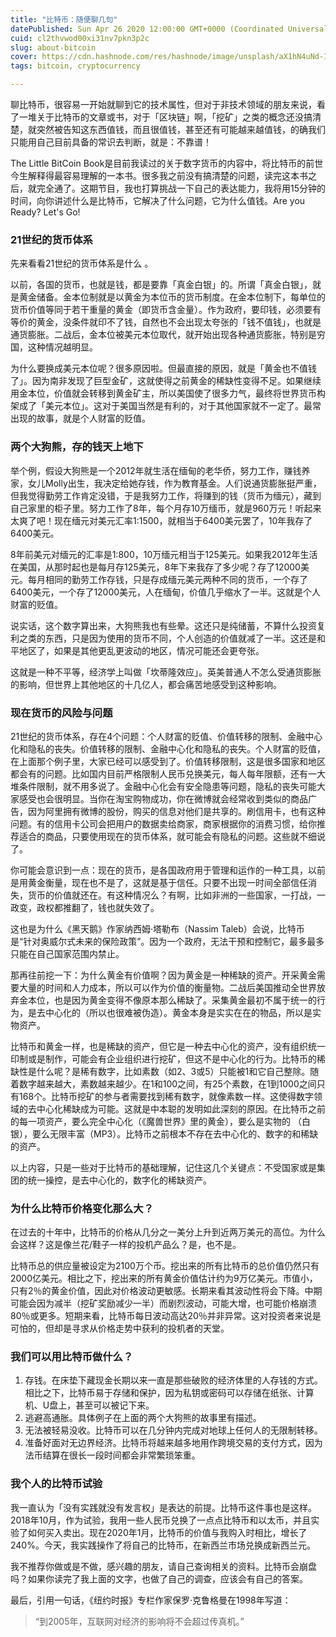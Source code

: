 ```yaml
---
title: "比特币：随便聊几句"
datePublished: Sun Apr 26 2020 12:00:00 GMT+0000 (Coordinated Universal Time)
cuid: cl2thvwod00xi31nv7pkn3p2c
slug: about-bitcoin
cover: https://cdn.hashnode.com/res/hashnode/image/unsplash/aX1hN4uNd-I/upload/v1651784534588/qSbaYKJCR.jpeg
tags: bitcoin, cryptocurrency

---
```


聊比特币，很容易一开始就聊到它的技术属性，但对于非技术领域的朋友来说，看了一堆关于比特币的文章或书，对于「区块链」啊，「挖矿」之类的概念还没搞清楚，就突然被告知这东西值钱，而且很值钱，甚至还有可能越来越值钱，的确我们只能用自己目前具备的常识去判断，就是：不靠谱！

The Little BitCoin Book是目前我读过的关于数字货币的内容中，将比特币的前世今生解释得最容易理解的一本书。很多我之前没有搞清楚的问题，读完这本书之后，就完全通了。这期节目，我也打算挑战一下自己的表达能力，我将用15分钟的时间，向你讲述什么是比特币，它解决了什么问题，它为什么值钱。Are you Ready? Let's Go!

### 21世纪的货币体系

先来看看21世纪的货币体系是什么 。

以前，各国的货币，也就是钱，都是要靠「真金白银」的。所谓「真金白银」，就是黄金储备。金本位制就是以黄金为本位币的货币制度。在金本位制下，每单位的货币价值等同于若干重量的黄金（即货币含金量）。作为政府，要印钱，必须要有等价的黄金，没条件就印不了钱，自然也不会出现太夸张的「钱不值钱」，也就是通货膨胀。二战后，金本位被美元本位取代，就开始出现各种通货膨胀，特别是穷国，这种情况越明显。

为什么要换成美元本位呢？很多原因啦。但最直接的原因，就是「黄金也不值钱了」。因为南非发现了巨型金矿，这就使得之前黄金的稀缺性变得不足。如果继续用金本位，价值就会转移到黄金矿主，所以美国使了很多力气，最终将世界货币构架成了「美元本位」。这对于美国当然是有利的，对于其他国家就不一定了。最常出现的故事，就是个人财富的贬值。

### 两个大狗熊，存的钱天上地下

举个例，假设大狗熊是一个2012年就生活在缅甸的老华侨，努力工作，赚钱养家，女儿Molly出生，我决定给她存钱，作为教育基金。人们说通货膨胀挺严重，但我觉得勤劳工作肯定没错，于是我努力工作，将赚到的钱（货币为缅元），藏到自己家里的柜子里。努力工作了8年，每个月存10万缅币，就是960万元！听起来太爽了吧！现在缅元对美元汇率1:1500，就相当于6400美元罢了，10年我存了6400美元。

8年前美元对缅元的汇率是1:800，10万缅元相当于125美元。如果我2012年生活在美国，从那时起也是每月存125美元，8年下来我存了多少呢？存了12000美元。每月相同的勤劳工作存钱，只是存成缅元美元两种不同的货币，一个存了6400美元，一个存了12000美元，人在缅甸，价值几乎缩水了一半。这就是个人财富的贬值。

说实话，这个数字算出来，大狗熊我也有些晕。这还只是纯储蓄，不算什么投资复利之类的东西，只是因为使用的货币不同，个人创造的价值就减了一半。这还是和平地区了，如果是其他更乱更波动的地区，情况可能还会更夸张。

这就是一种不平等，经济学上叫做「坎蒂隆效应」。英美普通人不怎么受通货膨胀的影响，但世界上其他地区的十几亿人，都会痛苦地感受到这种影响。

### 现在货币的风险与问题

21世纪的货币体系，存在4个问题：个人财富的贬值、价值转移的限制、金融中心化和隐私的丧失。价值转移的限制、金融中心化和隐私的丧失。个人财富的贬值，在上面那个例子里，大家已经可以感受到了。价值转移限制，这是很多国家和地区都会有的问题。比如国内目前严格限制人民币兑换美元，每人每年限额，还有一大堆条件限制，就不用多说了。金融中心化会有安全隐患等问题，隐私的丧失可能大家感受也会很明显。当你在淘宝购物成功，你在微博就会经常收到类似的商品广告，因为阿里拥有微博的股份，购买的信息对他们是共享的。刷信用卡，也有这种问题。有的信用卡公司会把用户的数据卖给商家，商家根据你的消费习惯，给你推荐适合的商品，只要使用现在的货币体系，就可能会有隐私的问题。这些就不细说了。

你可能会意识到一点：现在的货币，是各国政府用于管理和运作的一种工具，以前是用黄金衡量，现在也不是了，这就是基于信任。只要不出现一时间全部信任消失，货币的价值就还在。有这种情况么？有啊，比如非洲的一些国家，一打战，一政变，政权都推翻了，钱也就失效了。

这也是为什么《黑天鹅》作家纳西姆·塔勒布（Nassim Taleb）会说，比特币是“针对奥威尔式未来的保险政策”。因为一个政府，无法干预和控制它，最多最多只能在自己国家范围内禁止。

那再往前挖一下：为什么黄金有价值啊？因为黄金是一种稀缺的资产。开采黄金需要大量的时间和人力成本，所以可以作为价值的衡量物。二战后美国推动全世界放弃金本位，也是因为黄金变得不像原本那么稀缺了。采集黄金最初不属于统一的行为，是去中心化的（所以也很难被伪造）。黄金本身是实实在在的物品，所以是实物资产。

比特币和黄金一样，也是稀缺的资产，但它是一种去中心化的资产，没有组织统一印制或是制作，可能会有企业组织进行挖矿，但这不是中心化的行为。比特币的稀缺性是什么呢？是稀有数字，比如素数（如2、3或5）只能被1和它自己整除。随着数字越来越大，素数越来越少。在1和100之间，有25个素数，在1到1000之间只有168个。比特币挖矿的参与者需要找到稀有数字，就像素数一样。这使得数字领域的去中心化稀缺成为可能。这就是中本聪的发明如此深刻的原因。在比特币之前的每一项资产，要么完全中心化（《魔兽世界》里的黄金），要么是实物的 （白银），要么无限丰富（MP3）。比特币之前根本不存在去中心化的、数字的和稀缺的资产。

以上内容，只是一些对于比特币的基础理解，记住这几个关键点：不受国家或是集团的统一操控，是去中心化的，数字化的稀缺资产。

### 为什么比特币价格变化那么大？

在过去的十年中，比特币的价格从几分之一美分上升到近两万美元的高位。为什么会这样？这是像兰花/鞋子一样的投机产品么？是，也不是。

比特币总的供应量被设定为2100万个币。挖出来的所有比特币的总价值仍然只有2000亿美元。相比之下，挖出来的所有黄金价值估计约为9万亿美元。市值小，只有2％的黄金价值，因此对价格波动更敏感。长期来看其波动性将会下降。中期可能会因为减半（挖矿奖励减少一半）而剧烈波动，可能大增，也可能价格崩溃80％或更多。短期来看，比特币每日波动高达20％并非异常。这对投资者来说是可怕的，但却是寻求从价格走势中获利的投机者的天堂。

### 我们可以用比特币做什么？

1. 存钱。在床垫下藏现金长期以来一直是那些破败的经济体里的人存钱的方式。相比之下，比特币易于存储和保护，因为私钥或密码可以存储在纸张、计算机、U盘上，甚至可以被记下来。
2. 逃避高通胀。具体例子在上面的两个大狗熊的故事里有描述。
3. 无法被轻易没收。比特币可以在几分钟内完成对地球上任何人的无限制转移。
4. 准备好面对无边界经济。比特币将越来越多地用作跨境交易的支付方式，因为法币结算在很长一段时间都会非常繁琐笨重。

### 我个人的比特币试验

我一直认为「没有实践就没有发言权」是表达的前提。比特币这件事也是这样。2018年10月，作为试验，我用一些人民币兑换了一点点比特币和以太币，并且实验了如何买入卖出。现在2020年1月，比特币的价值与我购入时相比，增长了240%。今天，我实践操作了将自己的比特币，在新西兰市场兑换成新西兰元。

我不推荐你做或是不做，感兴趣的朋友，请自己查询相关的资料。比特币会崩盘吗？如果你读完了我上面的文字，也做了自己的调查，应该会有自己的答案。

最后，引用一句话，《纽约时报》专栏作家保罗·克鲁格曼在1998年写道：

> “到2005年，互联网对经济的影响将不会超过传真机。” 